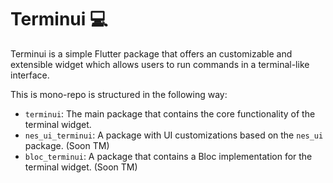 # Terminui 💻

Terminui is a simple Flutter package that offers an customizable and extensible widget
which allows users to run commands in a terminal-like interface.

This is mono-repo is structured in the following way:

  - `terminui`: The main package that contains the core functionality of the terminal widget.
  - `nes_ui_terminui`: A package with UI customizations based on the `nes_ui` package. (Soon TM)
  - `bloc_terminui`: A package that contains a Bloc implementation for the terminal widget. (Soon TM)
